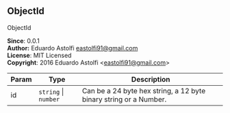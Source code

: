 <a name="module_ObjectId"></a>

## ObjectId
ObjectId

**Since**: 0.0.1  
**Author:** Eduardo Astolfi <eastolfi91@gmail.com>  
**License**: MIT Licensed  
**Copyright**: 2016 Eduardo Astolfi &lt;eastolfi91@gmail.com&gt;  

| Param | Type | Description |
| --- | --- | --- |
| id | <code>string</code> &#124; <code>number</code> | Can be a 24 byte hex string, a 12 byte binary string or a Number. |

